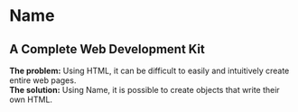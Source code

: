 # Name
## A Complete Web Development Kit
<b>The problem:</b> Using HTML, it can be difficult to easily and intuitively create entire web pages.<br>
<b>The solution:</b> Using Name, it is possible to create objects that write their own HTML.

